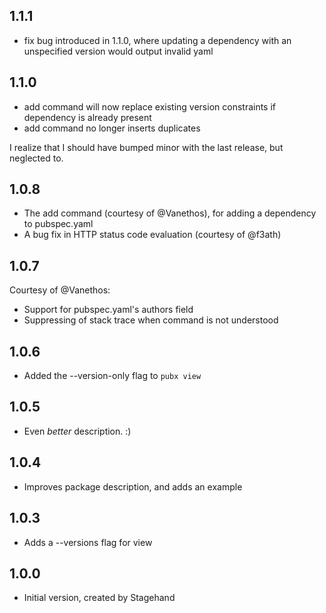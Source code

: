 ## 1.1.1

- fix bug introduced in 1.1.0, where updating a dependency with an unspecified
  version would output invalid yaml

## 1.1.0

- add command will now replace existing version constraints if dependency is
  already present
- add command no longer inserts duplicates

I realize that I should have bumped minor with the last release, but neglected
to.

## 1.0.8

- The add command (courtesy of @Vanethos), for adding a dependency to
  pubspec.yaml
- A bug fix in HTTP status code evaluation (courtesy of @f3ath)

## 1.0.7

Courtesy of @Vanethos:
- Support for pubspec.yaml's authors field
- Suppressing of stack trace when command is not understood

## 1.0.6

- Added the --version-only flag to `pubx view`

## 1.0.5

- Even _better_ description. :)

## 1.0.4

- Improves package description, and adds an example

## 1.0.3

- Adds a --versions flag for view

## 1.0.0

- Initial version, created by Stagehand
